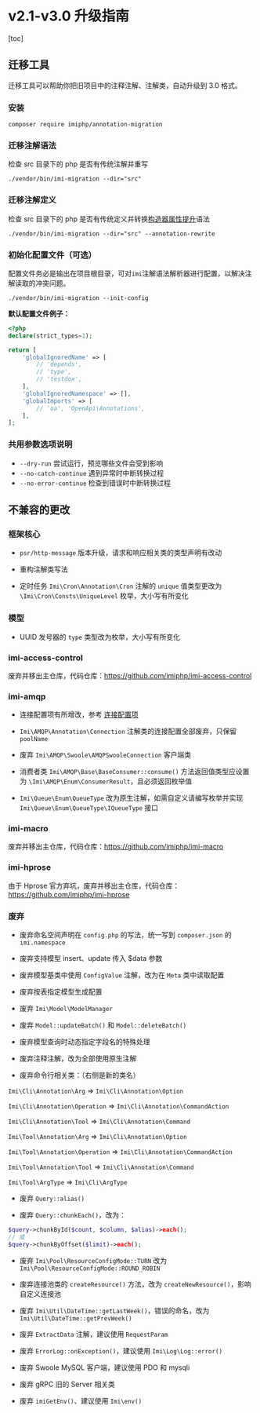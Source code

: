 # v2.1-v3.0 升级指南

[toc]

## 迁移工具

迁移工具可以帮助你把旧项目中的注释注解、注解类，自动升级到 3.0 格式。

### 安装

```shell
composer require imiphp/annotation-migration
```

### 迁移注解语法

检查 src 目录下的 php 是否有传统注解并重写

```shell
./vendor/bin/imi-migration --dir="src"
```

### 迁移注解定义

检查 src 目录下的 php 是否有传统定义并转换[构造器属性提升](https://www.php.net/manual/zh/language.oop5.decon.php#language.oop5.decon.constructor.promotion)语法

```shell
./vendor/bin/imi-migration --dir="src" --annotation-rewrite
```

### 初始化配置文件（可选）

配置文件务必是输出在项目根目录，可对`imi`注解语法解析器进行配置，以解决注解读取的冲突问题。

```shell
./vendor/bin/imi-migration --init-config
```

**默认配置文件例子：**

```php
<?php
declare(strict_types=1);

return [
    'globalIgnoredName' => [
        // 'depends',
        // 'type',
        // 'testdox',
    ],
    'globalIgnoredNamespace' => [],
    'globalImports' => [
        // 'oa', 'OpenApi\Annotations',
    ],
];
```

### 共用参数选项说明

- `--dry-run` 尝试运行，预览哪些文件会受到影响
- `--no-catch-continue` 遇到异常时中断转换过程
- `--no-error-continue` 检查到错误时中断转换过程

## 不兼容的更改

### 框架核心

* `psr/http-message` 版本升级，请求和响应相关类的类型声明有改动

* 重构注解类写法

* 定时任务 `Imi\Cron\Annotation\Cron` 注解的 `unique` 值类型更改为 `\Imi\Cron\Consts\UniqueLevel` 枚举，大小写有所变化

### 模型

* UUID 发号器的 `type` 类型改为枚举，大小写有所变化

### imi-access-control

废弃并移出主仓库，代码仓库：<https://github.com/imiphp/imi-access-control>

### imi-amqp

* 连接配置项有所增改，参考 [连接配置项](https://doc.imiphp.com/v3.0/components/mq/amqp.html#%E8%BF%9E%E6%8E%A5%E9%85%8D%E7%BD%AE%E9%A1%B9)

* `Imi\AMQP\Annotation\Connection` 注解类的连接配置全部废弃，只保留 `poolName`

* 废弃 `Imi\AMQP\Swoole\AMQPSwooleConnection` 客户端类

* 消费者类 `Imi\AMQP\Base\BaseConsumer::consume()` 方法返回值类型应设置为 `\Imi\AMQP\Enum\ConsumerResult`，且必须返回枚举值

* `Imi\Queue\Enum\QueueType` 改为原生注解，如需自定义请编写枚举并实现 `Imi\Queue\Enum\QueueType\IQueueType` 接口

### imi-macro

废弃并移出主仓库，代码仓库：<https://github.com/imiphp/imi-macro>

### imi-hprose

由于 Hprose 官方弃坑，废弃并移出主仓库，代码仓库：<https://github.com/imiphp/imi-hprose>

### 废弃

* 废弃命名空间声明在 `config.php` 的写法，统一写到 `composer.json` 的 `imi.namespace`

* 废弃支持模型 insert、update 传入 $data 参数

* 废弃模型基类中使用 `ConfigValue` 注解，改为在 `Meta` 类中读取配置

* 废弃按表指定模型生成配置

* 废弃 `Imi\Model\ModelManager`

* 废弃 `Model::updateBatch()` 和 `Model::deleteBatch()`

* 废弃模型查询时动态指定字段名的特殊处理

* 废弃注释注解，改为全部使用原生注解

* 废弃命令行相关类：（右侧是新的类名）

`Imi\Cli\Annotation\Arg` => `Imi\Cli\Annotation\Option`

`Imi\Cli\Annotation\Operation` => `Imi\Cli\Annotation\CommandAction`

`Imi\Cli\Annotation\Tool` => `Imi\Cli\Annotation\Command`

`Imi\Tool\Annotation\Arg` => `Imi\Cli\Annotation\Option`

`Imi\Tool\Annotation\Operation` => `Imi\Cli\Annotation\CommandAction`

`Imi\Tool\Annotation\Tool` => `Imi\Cli\Annotation\Command`

`Imi\Tool\ArgType` => `Imi\Cli\ArgType`

* 废弃 `Query::alias()`

* 废弃 `Query::chunkEach()`，改为：

```php
$query->chunkById($count, $column, $alias)->each();
// 或
$query->chunkByOffset($limit)->each();
```

* 废弃 `Imi\Pool\ResourceConfigMode::TURN` 改为 `Imi\Pool\ResourceConfigMode::ROUND_ROBIN`

* 废弃连接池类的 `createResource()` 方法，改为 `createNewResource()`，影响自定义连接池

* 废弃 `Imi\Util\DateTime::getLastWeek()`，错误的命名，改为 `Imi\Util\DateTime::getPrevWeek()`

* 废弃 `ExtractData` 注解，建议使用 `RequestParam`

* 废弃 `ErrorLog::onException()`，建议使用 `Imi\Log\Log::error()`

* 废弃 Swoole MySQL 客户端，建议使用 PDO 和 mysqli

* 废弃 gRPC 旧的 Server 相关类

* 废弃 `imiGetEnv()`、建议使用 `Imi\env()`
